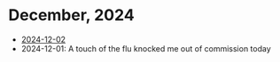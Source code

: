 # December, 2024

* [2024-12-02](02)
* 2024-12-01: A touch of the flu knocked me out of commission today
